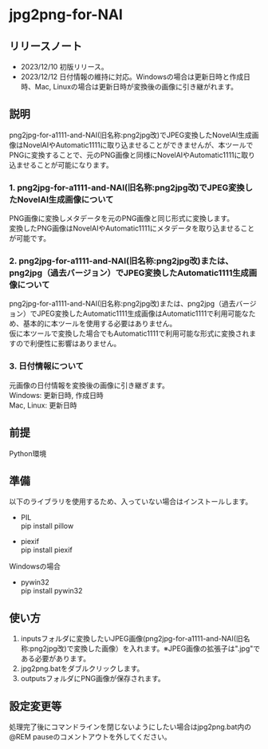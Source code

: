 # jpg2png-for-NAI

## リリースノート
* 2023/12/10 初版リリース。
* 2023/12/12 日付情報の維持に対応。Windowsの場合は更新日時と作成日時、Mac, Linuxの場合は更新日時が変換後の画像に引き継がれます。

## 説明
png2jpg-for-a1111-and-NAI(旧名称:png2jpg改)でJPEG変換したNovelAI生成画像はNovelAIやAutomatic1111に取り込ませることができませんが、本ツールでPNGに変換することで、元のPNG画像と同様にNovelAIやAutomatic1111に取り込ませることが可能になります。

### 1. png2jpg-for-a1111-and-NAI(旧名称:png2jpg改)でJPEG変換したNovelAI生成画像について
PNG画像に変換しメタデータを元のPNG画像と同じ形式に変換します。  
変換したPNG画像はNovelAIやAutomatic1111にメタデータを取り込ませることが可能です。

### 2. png2jpg-for-a1111-and-NAI(旧名称:png2jpg改)または、png2jpg（過去バージョン）でJPEG変換したAutomatic1111生成画像について
png2jpg-for-a1111-and-NAI(旧名称:png2jpg改)または、png2jpg（過去バージョン）でJPEG変換したAutomatic1111生成画像はAutomatic1111で利用可能なため、基本的に本ツールを使用する必要はありません。  
仮に本ツールで変換した場合でもAutomatic1111で利用可能な形式に変換されますので利便性に影響はありません。

### 3. 日付情報について
元画像の日付情報を変換後の画像に引き継ぎます。  
Windows: 更新日時, 作成日時  
Mac, Linux: 更新日時

## 前提
Python環境

## 準備
以下のライブラリを使用するため、入っていない場合はインストールします。
* PIL  
pip install pillow

* piexif  
pip install piexif

Windowsの場合  
* pywin32  
pip install pywin32

## 使い方
1. inputsフォルダに変換したいJPEG画像(png2jpg-for-a1111-and-NAI(旧名称:png2jpg改)で変換した画像）を入れます。※JPEG画像の拡張子は".jpg"である必要があります。
2. jpg2png.batをダブルクリックします。
3. outputsフォルダにPNG画像が保存されます。

## 設定変更等
処理完了後にコマンドラインを閉じないようにしたい場合はjpg2png.bat内の@REM pauseのコメントアウトを外してください。
